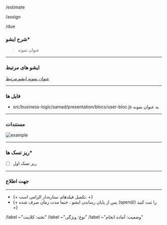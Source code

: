 
<!----------------------------------------------------------   اطلاعات پایه  -------------------------------------------------->

<!-- زمان تخمینی اتمام این ایشو ( تکمیل این فیلد الزامیست ) -->
<!-- کلمات کلیدی قابل قبول => (w:week, d:day, h: hour, m: minute) -->
<!-- در این قسمت بنوسید ⬇ -->
/estimate 
<!-- در این قسمت بنوسید ⬆ -->


<!-- واگذار کردن ایشو به فرد/افراد مربوطه (تکمیل این فیلد الزامیست) -->
<!-- فرمت  قابل قبول => (example.user@) -->
<!-- در این قسمت بنوسید ⬇ -->
/assign 
<!-- در این قسمت بنوسید ⬆ -->

<!-- زمان تحویل (تکمیل این فیلد در صورت وجود آخرین زمان تحویل (dead-line) الزامیست) -->
<!-- فرمت های قابل قبول => (in 2 days | this Friday | next week |December 1st)-->
<!-- در این قسمت بنوسید ⬇ -->
/due 
<!-- در این قسمت بنوسید ⬆ -->

<!----------------------------------------------------------------   قسمت های ایشو    ---------------------------------------------------->

### **شرح ایشو***
<!-- توضیح واضح و جامع در رابطه با ایشو مربوطه (تکمیل این فیلد الزامیست) -->
<!-- در این قسمت بنوسید ⬇ -->
> عنوان نمونه 
<!-- در این قسمت بنوسید ⬆ -->

---

### **ایشو های مرتبط**
<!-- تمامی ایشو هایی ثانویه مرتبط با این ایشو را ، در این قسمت منشن کنید.  (تکمیل این فیلد در صورت وجود ایشو های مرتبط الزامیست) -->
<!-- در این قسمت بنوسید ⬇ -->
[عنوان نمونه ایشو مرتبط ](https://gitlab.partdp.ir/namabar/client/namabar-admin-panel/-/issues/33)
<!-- در این قسمت بنوسید ⬆ -->

---


### **فایل ها**
<!-- لیستی از فایل های مرتبط با ایشو (تکمیل این فیلد اختیاریست) -->
<!-- در این قسمت بنوسید ⬇ -->
- src/business-logic/samad/presentation/blocs/user-bloc.js به عنوان نمونه
<!-- در این قسمت بنوسید ⬆ -->

---



### **مستندات**
<!-- الصاق داکیومنت ، اسکرین شات ، عکس و...   (تکمیل این فیلد اختیاریست) -->
<!-- در این قسمت بنوسید ⬇ -->
![example](https://www.partsoftware.com/assets/partsoftwarelogo.e2bb76a6.svg)
<!-- در این قسمت بنوسید ⬆ -->

---


### **ریز تسک ها***
<!-- استخراج و ذکر ریز تسک های مربوط به این ایشو   (تکمیل این فیلد الزامیست) -->
<!-- در این قسمت بنوسید ⬇ -->
- [ ]  ریز تسک اول
<!-- در این قسمت بنوسید ⬆ -->

---


### **جهت اطلاع**
<!-- مطلع کردن افراد ذیربط (تکمیل این فیلد اختیاریست) -->
<!-- در این قسمت بنوسید ⬇ -->

<!-- در این قسمت بنوسید ⬆ -->

---

<!----------------------------------------------------------    نکات قابل توجه    ---------------------------------------------------->

 - {+ تکمیل فیلدهای ستاره‌دار الزامی است. +}
 - {+ پس از پایان رساندن ایشو ، حتما مدت زمان صرف شده (spend/) را ثبت کنید +}


<!-- الصاق برچسب های الزامی به صورت خودکار (این فیلد را ویرایش نکنید!) -->
/label ~"تخته: کلاینت" 
/label ~"نوع: ویژگی" 
/label ~"وضعیت: آماده انجام" 
